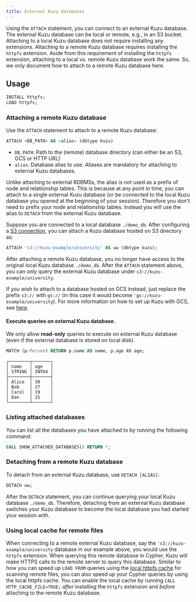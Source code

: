 ```yaml
---
title: External Kuzu databases
---
```


Using the `ATTACH` statement, you can connect to an external Kuzu database. The external Kuzu database can be local or remote, e.g.,
in an S3 bucket. Attaching to a local Kuzu database does not require installing any extensions. Attaching to a remote
Kuzu database requires installing the `httpfs` extension. Aside from this requirement of installing the `httpfs` extension,
attaching to a local vs. remote Kuzu database work the same. So, we only document how to attach to a remote Kuzu database here.

## Usage

```sql
INSTALL httpfs;
LOAD httpfs;
```

### Attaching a remote Kuzu database

Use the `ATTACH` statement to attach to a remote Kuzu database:

```sql
ATTACH <DB_PATH> AS <alias> (dbtype kuzu)
```

- `DB_PATH`: Path to the (remote) database directory  (can either be an S3, GCS or HTTP URL)
- `alias`: Database alias to use. Aliases are mandatory for attaching to external Kuzu databases.

Unlike attaching to external RDBMSs, the alias is not used as a prefix of node and relationship tables. This is because at any point in time,
you can attach to a single external Kuzu database (or be connected to the local Kuzu database you opened at the beginning of your session).
Therefore you don't need to prefix your node and relationship tables.
Instead you will use the alias to `DETACH` from the external Kuzu database.

Suppose you are connected to a local database `./demo_db`. After configuring a [S3 connection](/extensions/httpfs#configuring-the-s3-connection), you can attach a Kuzu database hosted on S3 directory as:

```sql
ATTACH 's3://kuzu-example/university' AS uw (dbtype kuzu);
```
After attaching a remote Kuzu database, you no longer have access to the original local Kuzu database `./demo_db`.
After the `ATTACH` statement above, you can only query the external Kuzu database under `s3://kuzu-example/university`.

If you wish to attach to a database hosted on GCS instead, just replace the prefix `s3://` with `gs://` (in this case it would become `'gs://kuzu-example/university`). For more information on how to set up Kuzu with GCS, see [here](/extensions/httpfs#gcs-file-system).

#### Execute queries on external Kuzu database.
We only allow **read-only** queries to execute on external Kuzu database (even if the external database is stored on local disk).
```sql
MATCH (p:Person) RETURN p.name AS name, p.age AS age;
```

```
┌────────┬───────┐
│ name   │ age   │
│ STRING │ INT64 │
├────────┼───────┤
│ Alice  │ 30    │
│ Bob    │ 27    │
│ Carol  │ 19    │
│ Dan    │ 25    │
└────────┴───────┘
```

### Listing attached databases

You can list all the databases you have attached to by running the following command:
```sql
CALL SHOW_ATTACHED_DATABASES() RETURN *;
```

### Detaching from a remote Kuzu database

To detach from an external Kuzu database, use `DETACH [ALIAS]`:

```sql
DETACH uw;
```

After the `DETACH` statement, you can continue querying your local Kuzu database `./demo_db`. Therefore, detaching
from an external Kuzu database switches your Kuzu database to become the local database you had started your session with.

### Using local cache for remote files

When connecting to a remote external Kuzu database, say the `'s3://kuzu-example/university`  database in our example above,
you would use the `httpfs` extension. When querying this remote database in Cypher, Kuzu will make HTTPS calls to the
remote server to query this database. Similar to how you can speed up `LOAD FROM` queries using the [local httpfs cache](/extensions/httpfs#local-cache)
for scanning remote files, you can also speed up your Cypher queries by using the local httpfs cache.
You can enable the local cache by running `CALL HTTP_CACHE_FILE=TRUE;` _after_ installing the `httpfs`
extension and _before_ attaching to the remote Kuzu database.
